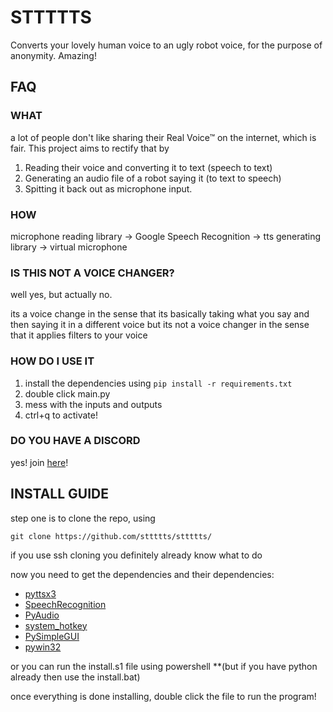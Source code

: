 
# STTTTTS

Converts your lovely human voice to an ugly robot voice, for the purpose of anonymity. Amazing!

## FAQ

### WHAT

a lot of people don't like sharing their Real Voice™ on the internet, which is fair. This project aims to rectify that by
1. Reading their voice and converting it to text (speech to text)
2. Generating an audio file of a robot saying it (to text to speech)
3. Spitting it back out as microphone input.

### HOW

microphone reading library -> Google Speech Recognition -> tts generating library -> virtual microphone

### IS THIS NOT A VOICE CHANGER?

well yes, but actually no.

its a voice change in the sense that its basically taking what you say and then saying it in a different voice but its not a voice changer in the sense that it applies filters to your voice

### HOW DO I USE IT

1. install the dependencies using `pip install -r requirements.txt`
2. double click main.py
3. mess with the inputs and outputs
3. ctrl+q to activate!

### DO YOU HAVE A DISCORD

yes! join [here](https://discord.gg/4Ru6SRasJB)!

## INSTALL GUIDE
step one is to clone the repo, using

```git clone https://github.com/sttttts/sttttts/```

if you use ssh cloning you definitely already know what to do

now you need to get the dependencies and their dependencies:
- [pyttsx3](https://pypi.org/project/pyttsx3/)
- [SpeechRecognition](https://pypi.org/project/SpeechRecognition/)
- [PyAudio](https://pypi.org/project/PyAudio/)
- [system_hotkey](https://pypi.org/project/system_hotkey/)
- [PySimpleGUI](https://pypi.org/project/PySimpleGUI/)
- [pywin32](https://pypi.org/project/pywin32/)

or you can run the install.s1 file using powershell **(but if you have python already then use the install.bat)

once everything is done installing, double click the file to run the program!
